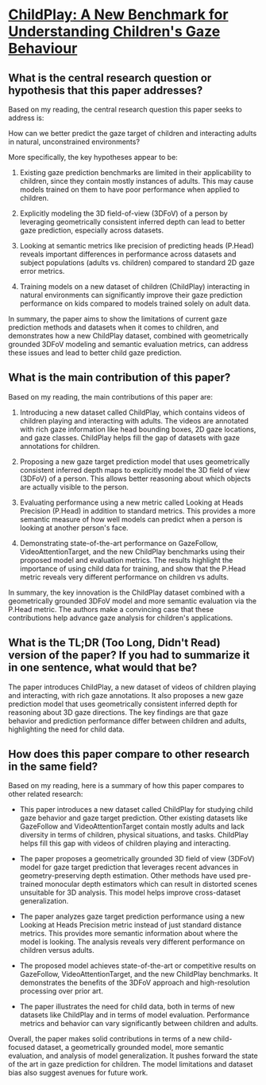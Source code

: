 # [ChildPlay: A New Benchmark for Understanding Children's Gaze Behaviour](https://arxiv.org/abs/2307.01630)

## What is the central research question or hypothesis that this paper addresses?

 Based on my reading, the central research question this paper seeks to address is: 

How can we better predict the gaze target of children and interacting adults in natural, unconstrained environments? 

More specifically, the key hypotheses appear to be:

1) Existing gaze prediction benchmarks are limited in their applicability to children, since they contain mostly instances of adults. This may cause models trained on them to have poor performance when applied to children. 

2) Explicitly modeling the 3D field-of-view (3DFoV) of a person by leveraging geometrically consistent inferred depth can lead to better gaze prediction, especially across datasets.

3) Looking at semantic metrics like precision of predicting heads (P.Head) reveals important differences in performance across datasets and subject populations (adults vs. children) compared to standard 2D gaze error metrics.

4) Training models on a new dataset of children (ChildPlay) interacting in natural environments can significantly improve their gaze prediction performance on kids compared to models trained solely on adult data.

In summary, the paper aims to show the limitations of current gaze prediction methods and datasets when it comes to children, and demonstrates how a new ChildPlay dataset, combined with geometrically grounded 3DFoV modeling and semantic evaluation metrics, can address these issues and lead to better child gaze prediction.


## What is the main contribution of this paper?

 Based on my reading, the main contributions of this paper are:

1. Introducing a new dataset called ChildPlay, which contains videos of children playing and interacting with adults. The videos are annotated with rich gaze information like head bounding boxes, 2D gaze locations, and gaze classes. ChildPlay helps fill the gap of datasets with gaze annotations for children.

2. Proposing a new gaze target prediction model that uses geometrically consistent inferred depth maps to explicitly model the 3D field of view (3DFoV) of a person. This allows better reasoning about which objects are actually visible to the person.

3. Evaluating performance using a new metric called Looking at Heads Precision (P.Head) in addition to standard metrics. This provides a more semantic measure of how well models can predict when a person is looking at another person's face.

4. Demonstrating state-of-the-art performance on GazeFollow, VideoAttentionTarget, and the new ChildPlay benchmarks using their proposed model and evaluation metrics. The results highlight the importance of using child data for training, and show that the P.Head metric reveals very different performance on children vs adults.

In summary, the key innovation is the ChildPlay dataset combined with a geometrically grounded 3DFoV model and more semantic evaluation via the P.Head metric. The authors make a convincing case that these contributions help advance gaze analysis for children's applications.


## What is the TL;DR (Too Long, Didn't Read) version of the paper? If you had to summarize it in one sentence, what would that be?

 The paper introduces ChildPlay, a new dataset of videos of children playing and interacting, with rich gaze annotations. It also proposes a new gaze prediction model that uses geometrically consistent inferred depth for reasoning about 3D gaze directions. The key findings are that gaze behavior and prediction performance differ between children and adults, highlighting the need for child data.


## How does this paper compare to other research in the same field?

 Based on my reading, here is a summary of how this paper compares to other related research:

- This paper introduces a new dataset called ChildPlay for studying child gaze behavior and gaze target prediction. Other existing datasets like GazeFollow and VideoAttentionTarget contain mostly adults and lack diversity in terms of children, physical situations, and tasks. ChildPlay helps fill this gap with videos of children playing and interacting.

- The paper proposes a geometrically grounded 3D field of view (3DFoV) model for gaze target prediction that leverages recent advances in geometry-preserving depth estimation. Other methods have used pre-trained monocular depth estimators which can result in distorted scenes unsuitable for 3D analysis. This model helps improve cross-dataset generalization.

- The paper analyzes gaze target prediction performance using a new Looking at Heads Precision metric instead of just standard distance metrics. This provides more semantic information about where the model is looking. The analysis reveals very different performance on children versus adults.

- The proposed model achieves state-of-the-art or competitive results on GazeFollow, VideoAttentionTarget, and the new ChildPlay benchmarks. It demonstrates the benefits of the 3DFoV approach and high-resolution processing over prior art.

- The paper illustrates the need for child data, both in terms of new datasets like ChildPlay and in terms of model evaluation. Performance metrics and behavior can vary significantly between children and adults.

Overall, the paper makes solid contributions in terms of a new child-focused dataset, a geometrically grounded model, more semantic evaluation, and analysis of model generalization. It pushes forward the state of the art in gaze prediction for children. The model limitations and dataset bias also suggest avenues for future work.
